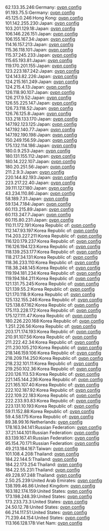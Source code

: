 62.133.35.246:Germany: [ovpn config](vpn/62_133_35_246.ovpn)  
91.193.75.5:Germany: [ovpn config](vpn/91_193_75_5.ovpn)  
45.125.0.246:Hong Kong: [ovpn config](vpn/45_125_0_246.ovpn)  
101.142.255.230:Japan: [ovpn config](vpn/101_142_255_230.ovpn)  
103.201.129.18:Japan: [ovpn config](vpn/103_201_129_18.ovpn)  
106.146.226.151:Japan: [ovpn config](vpn/106_146_226_151.ovpn)  
106.155.167.34:Japan: [ovpn config](vpn/106_155_167_34.ovpn)  
114.16.157.213:Japan: [ovpn config](vpn/114_16_157_213.ovpn)  
115.36.118.101:Japan: [ovpn config](vpn/115_36_118_101.ovpn)  
115.37.245.233:Japan: [ovpn config](vpn/115_37_245_233.ovpn)  
115.65.193.81:Japan: [ovpn config](vpn/115_65_193_81.ovpn)  
119.170.201.155:Japan: [ovpn config](vpn/119_170_201_155.ovpn)  
123.223.187.242:Japan: [ovpn config](vpn/123_223_187_242.ovpn)  
124.143.82.226:Japan: [ovpn config](vpn/124_143_82_226.ovpn)  
124.215.161.249:Japan: [ovpn config](vpn/124_215_161_249.ovpn)  
124.215.4.13:Japan: [ovpn config](vpn/124_215_4_13.ovpn)  
126.118.90.107:Japan: [ovpn config](vpn/126_118_90_107.ovpn)  
126.217.9.52:Japan: [ovpn config](vpn/126_217_9_52.ovpn)  
126.55.225.147:Japan: [ovpn config](vpn/126_55_225_147.ovpn)  
126.73.118.52:Japan: [ovpn config](vpn/126_73_118_52.ovpn)  
126.76.125.8:Japan: [ovpn config](vpn/126_76_125_8.ovpn)  
133.218.133.170:Japan: [ovpn config](vpn/133_218_133_170.ovpn)  
147.192.123.125:Japan: [ovpn config](vpn/147_192_123_125.ovpn)  
147.192.140.77:Japan: [ovpn config](vpn/147_192_140_77.ovpn)  
147.192.190.198:Japan: [ovpn config](vpn/147_192_190_198.ovpn)  
150.249.156.59:Japan: [ovpn config](vpn/150_249_156_59.ovpn)  
175.132.114.186:Japan: [ovpn config](vpn/175_132_114_186.ovpn)  
180.0.9.253:Japan: [ovpn config](vpn/180_0_9_253.ovpn)  
180.131.155.112:Japan: [ovpn config](vpn/180_131_155_112.ovpn)  
180.14.222.107:Japan: [ovpn config](vpn/180_14_222_107.ovpn)  
180.20.251.56:Japan: [ovpn config](vpn/180_20_251_56.ovpn)  
211.2.9.3:Japan: [ovpn config](vpn/211_2_9_3.ovpn)  
220.144.82.193:Japan: [ovpn config](vpn/220_144_82_193.ovpn)  
223.217.22.40:Japan: [ovpn config](vpn/223_217_22_40.ovpn)  
39.111.127.180:Japan: [ovpn config](vpn/39_111_127_180.ovpn)  
43.234.110.86:Japan: [ovpn config](vpn/43_234_110_86.ovpn)  
58.189.7.31:Japan: [ovpn config](vpn/58_189_7_31.ovpn)  
59.134.7.184:Japan: [ovpn config](vpn/59_134_7_184.ovpn)  
60.113.215.89:Japan: [ovpn config](vpn/60_113_215_89.ovpn)  
60.113.247.7:Japan: [ovpn config](vpn/60_113_247_7.ovpn)  
60.115.80.231:Japan: [ovpn config](vpn/60_115_80_231.ovpn)  
110.11.172.191:Korea Republic of: [ovpn config](vpn/110_11_172_191.ovpn)  
112.147.93.197:Korea Republic of: [ovpn config](vpn/112_147_93_197.ovpn)  
114.203.227.211:Korea Republic of: [ovpn config](vpn/114_203_227_211.ovpn)  
116.120.179.237:Korea Republic of: [ovpn config](vpn/116_120_179_237.ovpn)  
116.126.194.123:Korea Republic of: [ovpn config](vpn/116_126_194_123.ovpn)  
118.139.253.177:Korea Republic of: [ovpn config](vpn/118_139_253_177.ovpn)  
118.217.34.131:Korea Republic of: [ovpn config](vpn/118_217_34_131.ovpn)  
118.36.233.110:Korea Republic of: [ovpn config](vpn/118_36_233_110.ovpn)  
118.38.248.145:Korea Republic of: [ovpn config](vpn/118_38_248_145.ovpn)  
119.194.181.234:Korea Republic of: [ovpn config](vpn/119_194_181_234.ovpn)  
119.194.184.211:Korea Republic of: [ovpn config](vpn/119_194_184_211.ovpn)  
121.131.75.245:Korea Republic of: [ovpn config](vpn/121_131_75_245.ovpn)  
121.139.55.2:Korea Republic of: [ovpn config](vpn/121_139_55_2.ovpn)  
121.170.118.9:Korea Republic of: [ovpn config](vpn/121_170_118_9.ovpn)  
125.132.155.246:Korea Republic of: [ovpn config](vpn/125_132_155_246.ovpn)  
125.138.67.162:Korea Republic of: [ovpn config](vpn/125_138_67_162.ovpn)  
175.113.228.172:Korea Republic of: [ovpn config](vpn/175_113_228_172.ovpn)  
175.127.111.47:Korea Republic of: [ovpn config](vpn/175_127_111_47.ovpn)  
180.226.220.168:Korea Republic of: [ovpn config](vpn/180_226_220_168.ovpn)  
1.251.226.56:Korea Republic of: [ovpn config](vpn/1_251_226_56.ovpn)  
203.171.174.193:Korea Republic of: [ovpn config](vpn/203_171_174_193.ovpn)  
210.91.107.56:Korea Republic of: [ovpn config](vpn/210_91_107_56.ovpn)  
211.222.42.34:Korea Republic of: [ovpn config](vpn/211_222_42_34.ovpn)  
211.230.105.210:Korea Republic of: [ovpn config](vpn/211_230_105_210.ovpn)  
218.146.159.106:Korea Republic of: [ovpn config](vpn/218_146_159_106.ovpn)  
218.209.114.250:Korea Republic of: [ovpn config](vpn/218_209_114_250.ovpn)  
218.232.101.11:Korea Republic of: [ovpn config](vpn/218_232_101_11.ovpn)  
219.250.102.36:Korea Republic of: [ovpn config](vpn/219_250_102_36.ovpn)  
220.126.113.53:Korea Republic of: [ovpn config](vpn/220_126_113_53.ovpn)  
221.145.144.236:Korea Republic of: [ovpn config](vpn/221_145_144_236.ovpn)  
221.165.107.40:Korea Republic of: [ovpn config](vpn/221_165_107_40.ovpn)  
222.102.187.92:Korea Republic of: [ovpn config](vpn/222_102_187_92.ovpn)  
222.109.22.183:Korea Republic of: [ovpn config](vpn/222_109_22_183.ovpn)  
222.233.93.83:Korea Republic of: [ovpn config](vpn/222_233_93_83.ovpn)  
223.131.10.193:Korea Republic of: [ovpn config](vpn/223_131_10_193.ovpn)  
59.11.152.88:Korea Republic of: [ovpn config](vpn/59_11_152_88.ovpn)  
59.4.58.175:Korea Republic of: [ovpn config](vpn/59_4_58_175.ovpn)  
89.38.99.16:Netherlands: [ovpn config](vpn/89_38_99_16.ovpn)  
178.163.94.141:Russian Federation: [ovpn config](vpn/178_163_94_141.ovpn)  
37.21.144.101:Russian Federation: [ovpn config](vpn/37_21_144_101.ovpn)  
83.139.167.41:Russian Federation: [ovpn config](vpn/83_139_167_41.ovpn)  
95.154.70.171:Russian Federation: [ovpn config](vpn/95_154_70_171.ovpn)  
49.213.184.167:Taiwan: [ovpn config](vpn/49_213_184_167.ovpn)  
101.108.4.208:Thailand: [ovpn config](vpn/101_108_4_208.ovpn)  
184.22.144.5:Thailand: [ovpn config](vpn/184_22_144_5.ovpn)  
184.22.173.254:Thailand: [ovpn config](vpn/184_22_173_254.ovpn)  
184.22.55.231:Thailand: [ovpn config](vpn/184_22_55_231.ovpn)  
49.228.97.248:Thailand: [ovpn config](vpn/49_228_97_248.ovpn)  
2.50.25.239:United Arab Emirates: [ovpn config](vpn/2_50_25_239.ovpn)  
138.199.46.86:United Kingdom: [ovpn config](vpn/138_199_46_86.ovpn)  
163.182.174.159:United States: [ovpn config](vpn/163_182_174_159.ovpn)  
173.198.248.39:United States: [ovpn config](vpn/173_198_248_39.ovpn)  
173.233.73.3:United States: [ovpn config](vpn/173_233_73_3.ovpn)  
24.50.12.78:United States: [ovpn config](vpn/24_50_12_78.ovpn)  
66.214.117.51:United States: [ovpn config](vpn/66_214_117_51.ovpn)  
71.239.44.154:United States: [ovpn config](vpn/71_239_44_154.ovpn)  
113.166.128.178:Viet Nam: [ovpn config](vpn/113_166_128_178.ovpn)  
